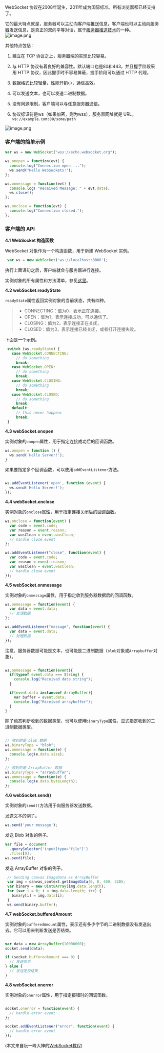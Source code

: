 WebSocket 协议在2008年诞生，2011年成为国际标准。所有浏览器都已经支持了。

它的最大特点就是，服务器可以主动向客户端推送信息，客户端也可以主动向服务器发送信息，是真正的双向平等对话，属于[服务器推送技术](https://en.wikipedia.org/wiki/Push_technology)的一种。
![image.png](https://upload-images.jianshu.io/upload_images/18030682-95d1447373aa5f11.png?imageMogr2/auto-orient/strip%7CimageView2/2/w/1240)

其他特点包括：
1. 建立在 TCP 协议之上，服务器端的实现比较容易。

2. 与 HTTP 协议有着良好的兼容性。默认端口也是80和443，并且握手阶段采用 HTTP 协议，因此握手时不容易屏蔽，握手阶段可以通过 HTTP 代理。
3. 数据格式比较轻量，性能开销小，通信高效。
4. 可以发送文本，也可以发送二进制数据。
5. 没有同源限制，客户端可以与任意服务器通信。
6. 协议标识符是ws（如果加密，则为wss），服务器网址就是 URL。
`ws://example.com:80/some/path`

![image.png](https://upload-images.jianshu.io/upload_images/18030682-644183492538ef57.png?imageMogr2/auto-orient/strip%7CimageView2/2/w/1240)

### 客户端的简单示例
```javascript
var ws = new WebSocket("wss://echo.websocket.org");

ws.onopen = function(evt) { 
  console.log("Connection open ..."); 
  ws.send("Hello WebSockets!");
};

ws.onmessage = function(evt) {
  console.log( "Received Message: " + evt.data);
  ws.close();
};

ws.onclose = function(evt) {
  console.log("Connection closed.");
};
```

### 客户端的 API

**4.1 WebSocket 构造函数**

WebSocket 对象作为一个构造函数，用于新建 WebSocket 实例。

```javascript
 var ws = new WebSocket('ws://localhost:8080');
```
执行上面语句之后，客户端就会与服务器进行连接。

实例对象的所有属性和方法清单，参见[这里](https://developer.mozilla.org/en-US/docs/Web/API/WebSocket)。

**4.2 webSocket.readyState**

`readyState`属性返回实例对象的当前状态，共有四种。

> *   CONNECTING：值为0，表示正在连接。
> *   OPEN：值为1，表示连接成功，可以通信了。
> *   CLOSING：值为2，表示连接正在关闭。
> *   CLOSED：值为3，表示连接已经关闭，或者打开连接失败。

下面是一个示例。

``` javascript
 switch (ws.readyState) {
   case WebSocket.CONNECTING:
     // do something
     break;
   case WebSocket.OPEN:
     // do something
     break;
   case WebSocket.CLOSING:
     // do something
     break;
   case WebSocket.CLOSED:
     // do something
     break;
   default:
     // this never happens
     break;
 }

```

**4.3 webSocket.onopen**

实例对象的`onopen`属性，用于指定连接成功后的回调函数。

 ```javascript
 ws.onopen = function () {
   ws.send('Hello Server!');
 }
 
 ```

如果要指定多个回调函数，可以使用`addEventListener`方法。

 ```javascript
 
 ws.addEventListener('open', function (event) {
   ws.send('Hello Server!');
 });
 
 ```

**4.4 webSocket.onclose**

实例对象的`onclose`属性，用于指定连接关闭后的回调函数。

 ``` javascript
 ws.onclose = function(event) {
   var code = event.code;
   var reason = event.reason;
   var wasClean = event.wasClean;
   // handle close event
 };

 ws.addEventListener("close", function(event) {
   var code = event.code;
   var reason = event.reason;
   var wasClean = event.wasClean;
   // handle close event
 });
 
 ```

**4.5 webSocket.onmessage**

实例对象的`onmessage`属性，用于指定收到服务器数据后的回调函数。

 ```javascript
 ws.onmessage = function(event) {
   var data = event.data;
   // 处理数据
 };
 
 ws.addEventListener("message", function(event) {
   var data = event.data;
   // 处理数据
 });
 ```

注意，服务器数据可能是文本，也可能是二进制数据（`blob`对象或`Arraybuffer`对象）。

 ```javascript
 
 ws.onmessage = function(event){
   if(typeof event.data === String) {
     console.log("Received data string");
   }
 
   if(event.data instanceof ArrayBuffer){
     var buffer = event.data;
     console.log("Received arraybuffer");
   }
 }
 
 ```

除了动态判断收到的数据类型，也可以使用`binaryType`属性，显式指定收到的二进制数据类型。

 ```javascript
 
 // 收到的是 blob 数据
 ws.binaryType = "blob";
 ws.onmessage = function(e) {
   console.log(e.data.size);
 };
 
 // 收到的是 ArrayBuffer 数据
 ws.binaryType = "arraybuffer";
 ws.onmessage = function(e) {
   console.log(e.data.byteLength);
 };
 
 ```

**4.6 webSocket.send()**

实例对象的`send()`方法用于向服务器发送数据。

发送文本的例子。

 ```javascript
 ws.send('your message');
 ```

发送 Blob 对象的例子。

 ``` javascript
 var file = document
   .querySelector('input[type="file"]')
   .files[0];
 ws.send(file);
 ```

发送 ArrayBuffer 对象的例子。
```javascript
 // Sending canvas ImageData as ArrayBuffer
 var img = canvas_context.getImageData(0, 0, 400, 320);
 var binary = new Uint8Array(img.data.length);
 for (var i = 0; i < img.data.length; i++) {
   binary[i] = img.data[i];
 }
 ws.send(binary.buffer);

```

**4.7 webSocket.bufferedAmount**

实例对象的`bufferedAmount`属性，表示还有多少字节的二进制数据没有发送出去。它可以用来判断发送是否结束。
 ```javascript
 
 var data = new ArrayBuffer(10000000);
 socket.send(data);
 
 if (socket.bufferedAmount === 0) {
   // 发送完毕
 } else {
   // 发送还没结束
 }
 
 ```

**4.8 webSocket.onerror**

实例对象的`onerror`属性，用于指定报错时的回调函数。

 ```javascript
 
 socket.onerror = function(event) {
   // handle error event
 };
 
 socket.addEventListener("error", function(event) {
   // handle error event
 });
 ```

(本文来自阮一峰大神的[WebSocket教程]([http://www.ruanyifeng.com/blog/2017/05/websocket.html](http://www.ruanyifeng.com/blog/2017/05/websocket.html)
))